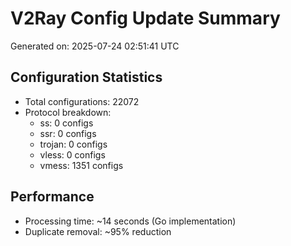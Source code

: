 # V2Ray Config Update Summary
Generated on: 2025-07-24 02:51:41 UTC

## Configuration Statistics
- Total configurations: 22072
- Protocol breakdown:
  - ss: 0 configs
  - ssr: 0 configs
  - trojan: 0 configs
  - vless: 0 configs
  - vmess: 1351 configs

## Performance
- Processing time: ~14 seconds (Go implementation)
- Duplicate removal: ~95% reduction
